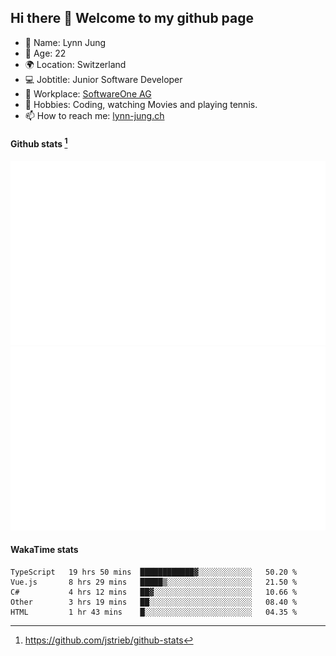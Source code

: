 ## Hi there 👋 Welcome to my github page

- 🧑 Name: Lynn Jung
- 🔞 Age: 22
- 🌍 Location: Switzerland
- 💻 Jobtitle: Junior Software Developer
- 🏢 Workplace: [SoftwareOne AG](https://www.softwareone.com/)
- 🎾 Hobbies: Coding, watching Movies and playing tennis.
- 📫 How to reach me: [lynn-jung.ch](https://lynn-jung.ch/)


#### Github stats [^1]
![](https://github.com/lynn-jung/github-stats/blob/master/generated/overview.svg)  ![](https://github.com/lynn-jung/github-stats/blob/master/generated/languages.svg)


#### WakaTime stats
<!--START_SECTION:waka-->
```text
TypeScript   19 hrs 50 mins  ████████████▓░░░░░░░░░░░░   50.20 % 
Vue.js       8 hrs 29 mins   █████▒░░░░░░░░░░░░░░░░░░░   21.50 % 
C#           4 hrs 12 mins   ██▓░░░░░░░░░░░░░░░░░░░░░░   10.66 % 
Other        3 hrs 19 mins   ██░░░░░░░░░░░░░░░░░░░░░░░   08.40 % 
HTML         1 hr 43 mins    █░░░░░░░░░░░░░░░░░░░░░░░░   04.35 % 
```
<!--END_SECTION:waka-->

[^1]: https://github.com/jstrieb/github-stats
